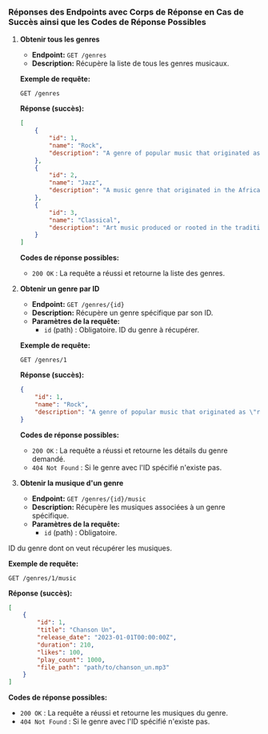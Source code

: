 ### Réponses des Endpoints avec Corps de Réponse en Cas de Succès ainsi que les Codes de Réponse Possibles


1. **Obtenir tous les genres**
   - **Endpoint:** `GET /genres`
   - **Description:** Récupère la liste de tous les genres musicaux.

   **Exemple de requête:**
   ```
   GET /genres
   ```

   **Réponse (succès):**
   ```json
   [
       {
           "id": 1,
           "name": "Rock",
           "description": "A genre of popular music that originated as \"rock and roll\" in the United States."
       },
       {
           "id": 2,
           "name": "Jazz",
           "description": "A music genre that originated in the African-American communities of New Orleans."
       },
       {
           "id": 3,
           "name": "Classical",
           "description": "Art music produced or rooted in the traditions of Western culture."
       }
   ]
   ```

   **Codes de réponse possibles:**
   - `200 OK` : La requête a réussi et retourne la liste des genres.

2. **Obtenir un genre par ID**
   - **Endpoint:** `GET /genres/{id}`
   - **Description:** Récupère un genre spécifique par son ID.
   - **Paramètres de la requête:**
     - `id` (path) : Obligatoire. ID du genre à récupérer.

   **Exemple de requête:**
   ```
   GET /genres/1
   ```

   **Réponse (succès):**
   ```json
   {
       "id": 1,
       "name": "Rock",
       "description": "A genre of popular music that originated as \"rock and roll\" in the United States."
   }
   ```

   **Codes de réponse possibles:**
   - `200 OK` : La requête a réussi et retourne les détails du genre demandé.
   - `404 Not Found` : Si le genre avec l'ID spécifié n'existe pas.

3. **Obtenir la musique d'un genre**
   - **Endpoint:** `GET /genres/{id}/music`
   - **Description:** Récupère les musiques associées à un genre spécifique.
   - **Paramètres de la requête:**
     - `id` (path) : Obligatoire.

 ID du genre dont on veut récupérer les musiques.

   **Exemple de requête:**
   ```
   GET /genres/1/music
   ```

   **Réponse (succès):**
   ```json
   [
       {
           "id": 1,
           "title": "Chanson Un",
           "release_date": "2023-01-01T00:00:00Z",
           "duration": 210,
           "likes": 100,
           "play_count": 1000,
           "file_path": "path/to/chanson_un.mp3"
       }
   ]
   ```

   **Codes de réponse possibles:**
   - `200 OK` : La requête a réussi et retourne les musiques du genre.
   - `404 Not Found` : Si le genre avec l'ID spécifié n'existe pas.
